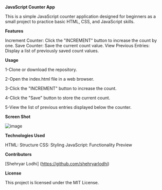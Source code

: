 **JavaScript Counter App**

This is a simple JavaScript counter application designed for beginners as a small project to practice basic HTML, CSS, and JavaScript skills.


**Features**

Increment Counter:     		Click the "INCREMENT" button to increase the count by one.
Save Counter:          		Save the current count value.
View Previous Entries: 		Display a list of previously saved count values.


**Usage**

1-Clone or download the repository.

2-Open the index.html file in a web browser.

3-Click the "INCREMENT" button to increase the count.

4-Click the "Save" button to store the current count.

5-View the list of previous entries displayed below the counter.

**Screen Shot**

![image](https://github.com/shehryarlodhi/JavaScript-Practise/assets/102411526/b600b1f3-ea3c-4e31-9bd4-ee09eed2e1ec)


**Technologies Used**

HTML: Structure
CSS: Styling
JavaScript: Functionality Preview

**Contributors**

[Shehryar Lodhi] (https://github.com/shehryarlodhi)

**License**

This project is licensed under the MIT License.

